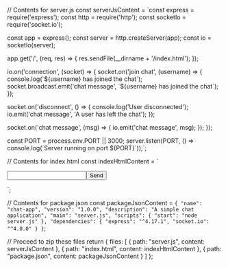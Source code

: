 // Contents for server.js
const serverJsContent = `const express = require('express');
const http = require('http');
const socketIo = require('socket.io');

const app = express();
const server = http.createServer(app);
const io = socketIo(server);

app.get('/', (req, res) => {
  res.sendFile(__dirname + '/index.html');
});

io.on('connection', (socket) => {
  socket.on('join chat', (username) => {
    console.log(\`\${username} has joined the chat\`);
    socket.broadcast.emit('chat message', \`\${username} has joined the chat\`);
  });

  socket.on('disconnect', () => {
    console.log('User disconnected');
    io.emit('chat message', 'A user has left the chat');
  });

  socket.on('chat message', (msg) => {
    io.emit('chat message', msg);
  });
});

const PORT = process.env.PORT || 3000;
server.listen(PORT, () => console.log(\`Server running on port \${PORT}\`));`;

// Contents for index.html
const indexHtmlContent = `<!DOCTYPE html>
<html>
<head>
  <title>Chat App</title>
  <style>
    /* Basic CSS for our chat app */
    ul { list-style-type: none; margin: 0; padding: 0; }
    li { padding: 8px; margin-bottom: 2px; background-color: #f3f3f3; }
  </style>
</head>
<body>
  <ul id="messages"></ul>
  <form id="form" action="">
    <input id="input" autocomplete="off" /><button>Send</button>
  </form>

  <script src="/socket.io/socket.io.js"></script>
  <script>
    var socket = io();

    var form = document.getElementById('form');
    var input = document.getElementById('input');
    
    form.addEventListener('submit', function(e) {
      e.preventDefault();
      if (input.value) {
        socket.emit('chat message', input.value);
        input.value = '';
      }
    });
    
    socket.on('chat message', function(msg) {
      var item = document.createElement('li');
      item.textContent = msg;
      document.getElementById('messages').appendChild(item);
      window.scrollTo(0, document.body.scrollHeight);
    });
  </script>
</body>
</html>`;

// Contents for package.json
const packageJsonContent = `{
  "name": "chat-app",
  "version": "1.0.0",
  "description": "A simple chat application",
  "main": "server.js",
  "scripts": {
    "start": "node server.js"
  },
  "dependencies": {
    "express": "^4.17.1",
    "socket.io": "^4.0.0"
  }
}`;

// Proceed to zip these files
return {
  files: [
    { path: "server.js", content: serverJsContent },
    { path: "index.html", content: indexHtmlContent },
    { path: "package.json", content: packageJsonContent }
  ]
};
